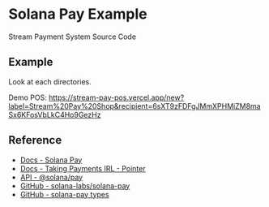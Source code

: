 # Solana Pay Example

Stream Payment System Source Code

## Example
Look at each directories.

Demo POS: https://stream-pay-pos.vercel.app/new?label=Stream%20Pay%20Shop&recipient=6sXT9zFDFgJMmXPHMiZM8maSx6KFosVbLkC4Ho9GezHz

## Reference
- [Docs - Solana Pay](https://docs.solanapay.com/)
- [Docs - Taking Payments IRL - Pointer](https://www.pointer.gg/tutorials/solana-pay-irl-payments/944eba7e-82c6-4527-b55c-5411cdf63b23)
- [API - @solana/pay](https://docs.solanapay.com/api/core)
- [GitHub - solana-labs/solana-pay](https://github.com/solana-labs/solana-pay)
- [GitHub - solana-pay types](https://github.com/solana-labs/solana-pay/tree/master/core/src)
